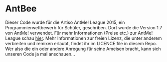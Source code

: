 # AntBee
Dieser Code wurde für die Artiso AntMe! League 2015, ein Programmierwettbewerb für Schüler, geschriben. Dort wurde die Version 1.7 von AntMe! verwendet. Für mehr Informationen (Preise etc.) zur AntMe! League schau [hier](http://www.artiso.com/antme-league/).
Mehr Informationen zur freien Lizenz, die unter anderem verbreiten und remixen erlaubt, findet ihr im LICENCE file in diesem Repo.
Wer also die ein oder andere Anregung für seine Ameisen bracht, kann sich unseren Code ja mal anschauen...
